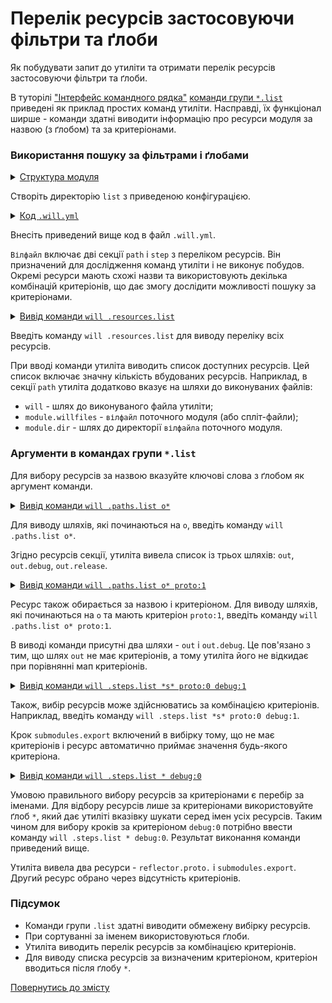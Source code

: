 # Перелік ресурсів застосовуючи фільтри та ґлоби

Як побудувати запит до утиліти та отримати перелік ресурсів застосовуючи фільтри та ґлоби.

В туторілі ["Інтерфейс командного рядка"](CLI.md) [команди групи `*.list`](../concept/Command.md#Таблиця-команд-утиліти-willbe) приведені як приклад простих команд утиліти. Насправді, їх функціонал ширше - команди здатні виводити інформацію про ресурси модуля за назвою (з ґлобом) та за критеріонами.  

### Використання пошуку за фільтрами і ґлобами   

<details>
  <summary><u>Структура модуля</u></summary>

```
list
  └── .will.yml  

```

</details>

Створіть директорію `list` з приведеною конфігурацією.

<details>
  <summary><u>Код <code>.will.yml</code></u></summary>

```yaml
path :

  proto : './proto'
  in : '.'
  out : 'out'
  out.debug :
    path : './out/debug'
    criterion :
      debug : 1
      proto : 1
  out.release :
    path : './out/release'
    criterion :
      debug : 0
      proto : 0

step :

  reflect.proto :
    inherit : files.reflect
    reflector :
      reflector::reflect.proto.*=1
    criterion :
      debug : [ 0,1 ]
      proto : 1

  reflect.submodules :
    inherit : files.reflect
    reflector :
      reflector::reflect.submodules*=1
    criterion :
      debug : 1
      proto : 0

  delete.out.debug :
    inherit : files.delete
    filePath : path::out.debug
    criterion :
      debug : 1

  submodules.export :
    currentPath : path::dirPath
    shell : 'will .each ./module .export'

```

</details>

Внесіть приведений вище код в файл `.will.yml`.

`Вілфайл` включає дві секції `path` i `step` з переліком ресурсів. Він призначений для дослідження команд утиліти і не виконує побудов. Окремі ресурси мають схожі назви та використовують декілька комбінацій критеріонів, що дає змогу дослідити можливості пошуку за критеріонами.  

<details>
  <summary><u>Вивід команди <code>will .resources.list</code></u></summary>

```
[user@user ~]$ will .resources.list
...
About
  enabled : 1 
  values : 
    enabled : 1 
    name : null


path::module.willfiles
  path : .will.yml 
  criterion : 
    predefined : 1

path::module.original.willfiles
  criterion : 
    predefined : 1

path::module.dir
  path : . 
  criterion : 
    predefined : 1

path::local
  criterion : 
    predefined : 1

path::remote
  criterion : 
    predefined : 1

path::current.remote
  criterion : 
    predefined : 1

path::will
  path : ../../../../../../../../usr/lib/node_modules/willbe/proto/wtools/atop/will/Exec 
  criterion : 
    predefined : 1

path::proto
  path : ./proto

path::in
  path : .

path::out
  path : out

path::out.debug
  path : ./out/debug 
  criterion : 
    debug : 1 
    proto : 1

path::out.release
  path : ./out/release 
  criterion : 
    debug : 0 
    proto : 0

reflector::predefined.common
  ...
  ...

step::reflect.proto.
  criterion : 
    debug : 0 
    proto : 1 
  opts : 
    reflector : reflector::reflect.proto.*=1 
  inherit : 
    files.reflect

step::reflect.proto.debug
  criterion : 
    debug : 1 
    proto : 1 
  opts : 
    reflector : reflector::reflect.proto.*=1 
  inherit : 
    files.reflect

step::reflect.submodules
  criterion : 
    debug : 1 
    proto : 0 
  opts : 
    reflector : reflector::reflect.submodules*=1 
  inherit : 
    files.reflect

step::delete.out.debug
  criterion : 
    debug : 1 
  opts : 
    filePath : path::out.debug 
  inherit : 
    files.delete

step::submodules.informal.export
  opts : 
    currentPath : path::dirPath 
    shell : will .each ./module .export 
  inherit : 
    shell.run

```

</details>

Введіть команду `will .resources.list` для виводу переліку всіх ресурсів.

При вводі команди утиліта виводить список доступних ресурсів. Цей список включає значну кількість вбудованих ресурсів. Наприклад, в секції `path` утиліта додатково вказує на шляхи до виконуваних файлів: 

- `will` - шлях до виконуваного файла утиліти;  
- `module.willfiles` - `вілфайл` поточного модуля (або спліт-файли);  
- `module.dir` - шлях до директорії `вілфайла` поточного модуля.  

### Аргументи в командах групи `*.list`

Для вибору ресурсів за назвою вказуйте ключові слова з ґлобом як аргумент команди. 

<details>
  <summary><u>Вивід команди <code>will .paths.list о*</code></u></summary>

```
[user@user ~]$ will .paths.list o*
...
Paths
  out : 'out'
  out.debug : './out/debug'
  out.release : './out/release'

```

</details>

Для виводу шляхів, які починаються на `o`, введіть команду `will .paths.list о*`. 

Згідно ресурсів секції, утиліта вивела список із трьох шляхів: `out`, `out.debug`, `out.release`.

<details>
  <summary><u>Вивід команди <code>will .paths.list о* proto:1</code></u></summary>

```
[user@user ~]$ will .paths.list o* proto:1
...
Paths
  out : 'out'
  out.debug : './out/debug'

```

</details>

Ресурс також обирається за назвою і критеріоном. Для виводу шляхів, які починаються на `o` та мають критеріон `proto:1`, введіть команду `will .paths.list о* proto:1`.

В виводі команди присутні два шляхи - `out` i `out.debug`. Це пов'язано з тим, що шлях `out` не має критеріонів, а тому утиліта його не відкидає при порівнянні мап критеріонів.

<details>
  <summary><u>Вивід команди <code>will .steps.list *s* proto:0 debug:1</code></u></summary>

```
[user@user ~]$ will .steps.list *s* proto:0 debug:1
...
step::reflect.submodules
  criterion :
    debug : 1
    proto : 0
  opts :
    reflector : reflector::reflect.submodules*=1
  inherit :
    files.reflect

step::submodules.export
  opts :
    currentPath : path::dirPath
    shell : will .each ./module .export
  inherit :
    shell.run

```

</details>

Також, вибір ресурсів може здійснюватись за комбінацією критеріонів. Наприклад, введіть команду `will .steps.list *s* proto:0 debug:1`.

Крок `submodules.export` включений в вибірку тому, що не має критеріонів і ресурс автоматично приймає значення будь-якого критеріона.  

<details>
  <summary><u>Вивід команди <code>will .steps.list * debug:0</code></u></summary>

```
[user@user ~]$ will .steps.list * debug:0
...
step::reflect.proto.
  criterion :
    debug : 0
    proto : 1
  opts :
    reflector : reflector::reflect.proto.*=1
  inherit :
    files.reflect

step::submodules.export
  opts :
    currentPath : path::dirPath
    shell : will .each ./module .export
  inherit :
    shell.run

```

</details>

Умовою правильного вибору ресурсів за критеріонами є перебір за іменами. Для відбору ресурсів лише за критеріонами використовуйте ґлоб `*`, який дає утиліті вказівку шукати серед імен усіх ресурсів. Таким чином для вибору кроків за критеріоном `debug:0` потрібно ввести команду `will .steps.list * debug:0`. Результат виконання команди приведений вище.

Утиліта вивела два ресурси - `reflector.proto.` i `submodules.export`. Другий ресурс обрано через відсутність критеріонів.

### Підсумок   

- Команди групи `.list` здатні виводити обмежену вибірку ресурсів.  
- При сортуванні за іменем використовуються ґлоби.  
- Утиліта виводить перелік ресурсів за комбінацією критеріонів.
- Для виводу списка ресурсів за визначеним критеріоном, критеріон вводиться після ґлобу `*`.

[Повернутись до змісту](../README.md#tutorials)
